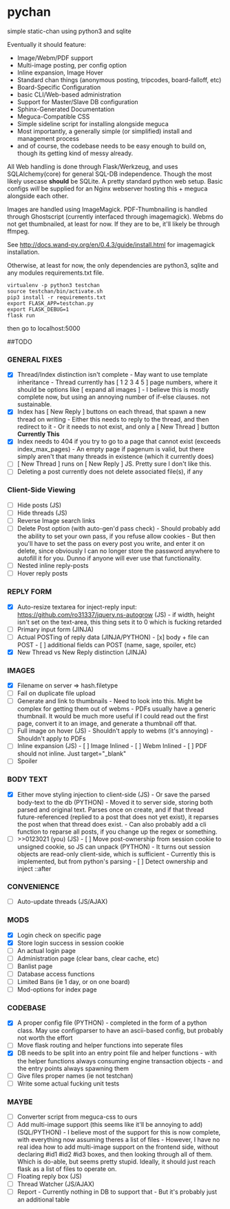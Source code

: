 # pychan
simple static-chan using python3 and sqlite

Eventually it should feature:

* Image/Webm/PDF support
* Multi-image posting, per config option
* Inline expansion, Image Hover
* Standard chan things (anonymous posting, tripcodes, board-falloff, etc)
* Board-Specific Configuration
* basic CLI/Web-based administration 
* Support for Master/Slave DB configuration
* Sphinx-Generated Documentation
* Meguca-Compatible CSS
* Simple sideline script for installing alongside meguca
* Most importantly, a generally simple (or simplified) install and management process
* and of course, the codebase needs to be easy enough to build on, though its getting kind of messy already.

All Web handling is done through Flask/Werkzeug, and uses SQLAlchemy(core) for general SQL-DB independence. Though the most likely usecase **should** be SQLite. A pretty standard python web setup. Basic configs *will* be supplied for an Nginx webserver hosting this + meguca alongside each other.

Images are handled using ImageMagick. PDF-Thumbnailing is handled through Ghostscript (currently interfaced through imagemagick). Webms do not get thumbnailed, at least for now. If they are to be, it'll likely be through ffmpeg.

See http://docs.wand-py.org/en/0.4.3/guide/install.html for imagemagick installation.


Otherwise, at least for now, the only dependencies are python3, sqlite and any modules requirements.txt file.

```
virtualenv -p python3 testchan
source testchan/bin/activate.sh
pip3 install -r requirements.txt
export FLASK_APP=testchan.py
export FLASK_DEBUG=1
flask run
```

then go to localhost:5000


##TODO
### GENERAL FIXES
- [x] Thread/Index distinction isn't complete
       - May want to use template inheritance
       - Thread currently has [ 1 2 3 4 5 ] page numbers, where it should be options like [ expand all images ]
       - I believe this is mostly complete now, but using an annoying number of if-else clauses. not sustainable.
- [x] Index has [ New Reply ] buttons on each thread, that spawn a new thread on writing
       - Either this needs to reply to the thread, and then redirect to it
       - Or it needs to not exist, and only a [ New Thread ] button **Currently This**
- [x] Index needs to 404 if you try to go to a page that cannot exist (exceeds index_max_pages)
       - An empty page if pagenum is valid, but there simply aren't that many threads in existence (which it currently does)
- [ ] [ New Thread ] runs on [ New Reply ] JS. Pretty sure I don't like this.
- [ ] Deleting a post currently does not delete associated file(s), if any

### Client-Side Viewing
- [ ] Hide posts (JS)
- [ ] Hide threads (JS)
- [ ] Reverse Image search links
- [ ] Delete Post option (with auto-gen'd pass check)
       - Should probably add the ability to set your own pass, if you refuse allow cookies
       - But then you'll have to set the pass on every post you write, and enter it on delete, since obviously I can no longer store the password anywhere to autofill it for you. Dunno if anyone will ever use that functionality.
- [ ] Nested inline reply-posts 
- [ ] Hover reply posts

### REPLY FORM
- [x] Auto-resize textarea for inject-reply input: https://github.com/ro31337/jquery.ns-autogrow (JS)
       - if width, height isn't set on the text-area, this thing sets it to 0 which is fucking retarded 
- [ ] Primary input form  (JINJA)
- [ ] Actual POSTing of reply data (JINJA/PYTHON)
       - [x] body + file can POST 
       - [ ] additional fields can POST (name, sage, spoiler, etc)
- [x] New Thread vs New Reply distinction (JINJA)

### IMAGES
- [x] Filename on server => hash.filetype
- [ ] Fail on duplicate file upload
- [ ] Generate and link to thumbnails
       - Need to look into this. Might be complex for getting them out of webms
       - PDFs usually have a generic thumbnail. It would be much more useful if I could read out the first page, convert it to an image, and generate a thumbnail off that.
- [ ] Full image on hover (JS)
       - Shouldn't apply to webms (it's annoying)
       - Shouldn't apply to PDFs
- [ ] Inline expansion (JS)
       - [ ] Image Inlined
       - [ ] Webm Inlined
       - [ ] PDF should not inline. Just target="_blank"
- [ ] Spoiler

### BODY TEXT
- [x] Either move styling injection to client-side (JS)
       -  Or save the parsed body-text to the db (PYTHON)
       -  Moved it to server side, storing both parsed and original text. Parses once on create, and if that thread future-referenced (replied to a post that does not yet exist), it reparses the post when that thread does exist.
       -  Can also probably add a cli function to reparse all posts, if you change up the regex or something.
- [ ] \>>0123021 (you) (JS)
       - [ ] Move post-ownership from session cookie to unsigned cookie, so JS can unpack (PYTHON)
            - It turns out session objects are read-only client-side, which is sufficient
            - Currently this is implemented, but from python's parsing
       - [ ] Detect ownership and inject ::after

### CONVENIENCE
- [ ] Auto-update threads (JS/AJAX)

### MODS
- [x] Login check on specific page
- [x] Store login success in session cookie
- [ ] An actual login page
- [ ] Administration page (clear bans, clear cache, etc)
- [ ] Banlist page
- [ ] Database access functions
- [ ] Limited Bans (ie 1 day, or on one board)
- [ ] Mod-options for index page

### CODEBASE
- [x] A proper config file (PYTHON)
       - completed in the form of a python class. May use configparser to have an ascii-based config, but probably not worth the effort
- [ ] Move flask routing and helper functions into seperate files
- [x] DB needs to be split into an entry point file and helper functions
       - with the helper functions always consuming engine transaction objects
       - and the entry points always spawning them
- [ ] Give files proper names (ie not testchan)
- [ ] Write some actual fucking unit tests

### MAYBE
- [ ] Converter script from meguca-css to ours
- [ ] Add multi-image support (this seems like it'll be annoying to add) (SQL/PYTHON)
       - I believe most of the support for this is now complete, with everything now assuming theres a list of files
       - However, I have no real idea how to add multi-image support on the frontend side, without declaring #id1 #id2 #id3 boxes, and then looking through all of them. Which is do-able, but seems pretty stupid. Ideally, it should just reach flask as a list of files to operate on. 
- [ ] Floating reply box (JS)
- [ ] Thread Watcher (JS/AJAX)
- [ ] Report
       - Currently nothing in DB to support that
       - But it's probably just an additional table
